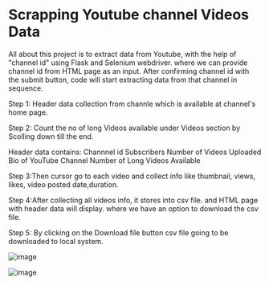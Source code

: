 # Scrapping Youtube channel Videos Data

All about this project is to extract data from Youtube, with the help of "channel id" using Flask and Selenium webdriver. 
where we can provide channel id from HTML page as an input.
After confirming  channel id with the submit button, code will start extracting data from that channel in sequence.

Step 1: Header data collection from channle which is available at channel's home page.


Step 2: Count the no of long Videos available under Videos section by Scolling down till the end.


Header data contains:
Channnel id
Subscribers
Number of Videos Uploaded
Bio of YouTube Channel
Number of Long Videos Available



Step 3:Then cursor go to each video and collect info like
thumbnail, views, likes, video posted date,duration.

Step 4:After collecting all videos info, it stores into csv file.
and HTML page with header data will display. where we have an option to download the csv file.

Step 5: By clicking on the Download file button csv file going to be downloaded to local system.



![image](https://github.com/Sivanandareddyseelam/DSA_PPT_assignments/assets/113836018/67d3dc44-b62f-481a-afcf-e1ef65ee1136)


![image](https://github.com/Sivanandareddyseelam/DSA_PPT_assignments/assets/113836018/71a24769-e391-4709-a5d6-1a4ea20a1fe9)
